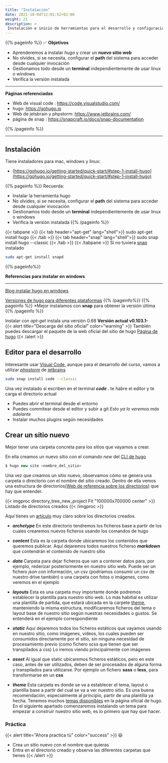 ```yaml
---
title: "Instalación"
date: 2021-10-04T12:01:52+02:00
weight: 21
description: >
 Instalación e inicio de herramientas para el desarrollo y configuración
---
```


{{% pageinfo %}}
:white_check_mark:
**Objetivos**
* Aprenderemos a instalar *hugo* y crear un **nuevo sitio web**
* No olvides, si se necesita, configurar el **path** del sistema para acceder desde cualquier invocación
* Gestionamos todo desde un **terminal** independientemente de usar linux o windows
* Verifica la versión instalada
---
**Páginas referenciadas**
* Web de visual code : https://code.visualstudio.com/
* hugo: https://gohugo.io 
* Web de jetsbrain y phpstorm: https://www.jetbrains.com/
* página de snap : https://snapcraft.io/docs/snap-documentation


{{% /pageinfo %}}

---
## Instalación 
Tiene instaladores para mac, windows y linux:
* [https://gohugo.io/getting-started/quick-start/#step-1-install-hugo](https://gohugo.io/getting-started/quick-start/#step-1-install-hugo)


{{% pageinfo %}}
Recuerda:
* Instalar la herramienta hugo
* No olvides, si se necesita, configurar el **path** del sistema para acceder desde cualquier invocación
* Gestionamos todo desde un **terminal** independientemente de usar linux o windows
* Verifica la versión instalada
{{% /pageinfo %}}

{{< tabpane >}}
{{< tab header="apt-get" lang="shell">}}
    sudo apt-get install hugo
  {{< /tab >}}
  {{< tab header="snap" lang="shell">}}
    sudo snap install hugo --classic
  {{< /tab >}}
{{< /tabpane >}}
Si no tuviera [snap](https://snapcraft.io/docs/snap-documentation) instalado
```bash
sudo apt-get install snapd
```
{{% pageinfo%}}

 **Referencias para instalar en windows**
 ***
 [Blog instalar hugo en windows](https://imalexissaez.github.io/2018/07/08/instalando-hugo-en-windows/)

 [Versiones de hugo para diferentes plataformas](https://github.com/gohugoio/hugo/releases)
{{% /pageinfo%}}
{{% pageinfo %}}
*Mejor instalamos con **snap** para obtener la versión última
{{% /pageinfo %}}

Instalar con *apt-get* instala una versión 0.68 **Versión actual v0.103.1-**  
{{< alert title="Descarga del sitio oficial" color="warning" >}}
También puedes  descargar el paquete de la web oficial del sitio de hugo  [Página de hugo](https://gohugo.io)
{{< /alert >}}


## Editor para el desarrollo

Interesante usar [Visual Code](https://code.visualstudio.com/), aunque para el desarrollo del curso, vamos a utilizar [*phpstorm*](https://www.jetbrains.com/phpstorm/) de [jetbrains](https://www.jetbrains.com/)
```bash
sudo snap install code --classic
```

Una vez instalado si escriben en el terminal ***code .*** te habre el editor y te carga el directorio actual

* Puedes abrir el terminal desde el entorno
* Puedes commitear desde el editor y subir a git *Esto ya lo veremos más adelante*
* Instalar muchos plugins según necesidades

## Crear un sitio nuevo
Mejor tener una carpeta concreta para los sitios que vayamos a crear.

En ella creamos un nuevo sitio con el comando *new* del [CLI de hugo](https://gohugo.io/commands/hugo/)

```javascript
$ hugo new site <nombre_del_sitio>
```
Una vez que creamos un sitio nuevo, observamos cómo se genera una carpeta o directorio con el nombre del sitio creado. Dentro de ella vemos una estructura de directorios[(Web de referencia sobre los directorios)](https://gohugo.io/getting-started/directory-structure/)  que hay que entender.

{{< imgproc directory_tree_new_project Fit "100000x700000 center" >}}
Listado de directorios creados
{{< /imgproc >}}

Aquí tienes un [artículo](https://desarrolloweb.com/articulos/componentes-principales-hugo-framework) muy claro sobre los directorios creados.
* ***archetype***
  En este directorio tendremos los ficheros base a partir de los cuales crearemos nuevos ficheros usando los comandos de hugo
* ***content***
  Esta es la carpeta donde ubicaremos los contenidos que queremos publicar. Aquí dejaremos todos nuestros ficherso ***markdown*** que contendrán el contenido de nuestro sitio
* ***data***
  Carpeta para dejar ficheros que van a contener datos para, por ejemplo, rederizar posteriormente en nuestro sitio web. Puede ser un fichero *json* con información, un csv (podríamos consumir un csv de nuestro drive también) o una carpeta con fotos o imágenes, como veremos en el ejemplo
* ***layouts***
  Esta es una carpeta muy importante donde podremos establecer la plantilla para nuestro sitio web. Lo más habitial es utilizar una plantilla de partida, que estará ubicada en la carpete [theme](#theme), manteniendo la misma estructura, modificaremos ficheros del tema o layout base de nuestro sitio  según nuestras necesidades o gustos. Se entenderá en el ejemplo correspondiente

* ***static***
  Aquí dejaremos todos los ficheros estáticos que vayamos usando en nuestro sitio, como imágenes, vídeos, los cuales pueden ser consumidos directamente por el sitio, sin ninguna necesidad de procesamiento previo (como fichero scss que tienen que ser transpilados a css) Lo iremos viendo principalmente con imágenes
* ***asset***
  Al igual que static ubicaremos ficheros  estáticos, pero en este caso, antes de ser utilizados, deben de ser procesados de alguna forma y transpilados para utilizarse. Por ejemplo un fichero **sass** o **less**, para transformarse en un **css**
* ***theme***
 Esta carpeta es donde se va a establecer el tema, layout o plantilla base a partir del cual se va a ver nuestro sitio. Es una buena recomendación, especialmente al principio, partir de una plantilla ya hecha. Tenemos muchos [temas disponibles](https://themes.gohugo.io/)  en la página oficial de hugo. En el siguiente apartado comenzaremos instalando un tema para empezar a construir nuestro sitio web, es lo primero que hay que hacer.

### Práctica
{{< alert title="Ahora practica tú" color="success" >}}
:smiley:
* Crea un sitio nuevo con el nombre que quieras
* Entra en el directorio creado y observa las diferentes carpetas que tienes
{{< /alert >}}




    
